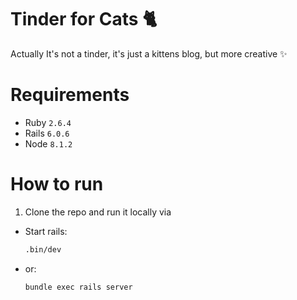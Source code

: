 # Tinder for Cats  🐈

Actually It's not a tinder, it's just a kittens blog, but more creative ✨

# Requirements
- Ruby `2.6.4`
- Rails `6.0.6`
- Node `8.1.2`

# How to run
1. Clone the repo and run it locally  via

- Start rails:
    ```bash
    .bin/dev
    ```
- or:
    ```bash
    bundle exec rails server
    ```
